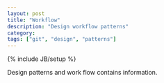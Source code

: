 ```yaml
---
layout: post
title: "Workflow"
description: "Design workflow patterns"
category: 
tags: ["git", "design", "patterns"]
---
```

{% include JB/setup %}

Design patterns and work flow contains information.